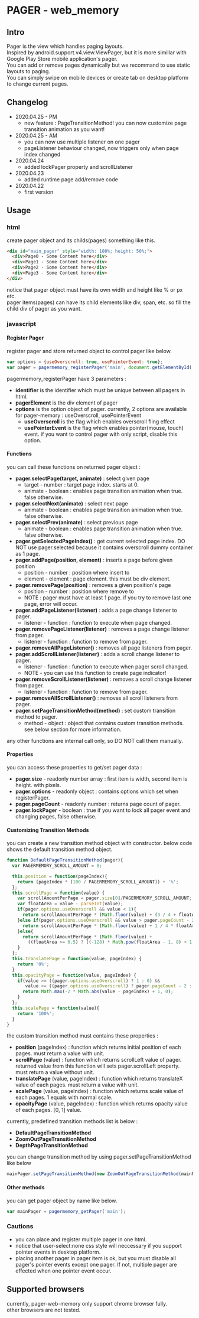 # PAGER - web_memory
## Intro
Pager is the view which handles paging layouts.   
Inspired by android.support.v4.view.ViewPager, but it is more simillar with Google Play Store mobile application's pager.   
You can add or remove pages dynamically but we recommand to use static layouts to paging.   
You can simply swipe on mobile devices or create tab on desktop platform to change current pages.   

## Changelog
- 2020.04.25 - PM
  - new feature : PageTransitionMethod! you can now customize page transition animation as you want!
- 2020.04.25 - AM
  - you can now use multiple listener on one pager
  - pageListener behaviour changed, now triggers only when page index changed
- 2020.04.24
  - added lockPager property and scrollListener
- 2020.04.23
  - added runtime page add/remove code
- 2020.04.22
  - first version

## Usage
### html
create pager object and its childs(pages) something like this.

```html
<div id="main_pager" style="width: 100%; height: 50%;">   
  <div>Page0 - Some Content here</div>   
  <div>Page1 - Some Content here</div>   
  <div>Page2 - Some Content here</div>   
  <div>Page3 - Some Content here</div>   
</div>   
```

notice that pager object must have its own width and height like % or px etc.   
pager items(pages) can have its child elements like div, span, etc. so fill the child div of pager as you want.   
### javascript
#### Register Pager
register pager and store returned object to control pager like below.   
```javascript
var options = {useOverscroll: true, usePointerEvent: true};   
var pager = pagermemory_registerPager('main', document.getElementById('main_pager'), options);
```

pagermemory_registerPager have 3 parameters :
- __identifier__ is the identifier which must be unique between all pagers in html.
- __pagerElement__ is the div element of pager
- __options__ is the option object of pager. currently, 2 options are available for pager-memory : useOverscroll, usePointerEvent
  - __useOverscroll__ is the flag which enables overscroll fling effect
  - __usePointerEvent__ is the flag which enables pointer(mouse, touch) event. if you want to control pager with only script, disable this option.

#### Functions
you can call these functions on returned pager object :   
- __pager.selectPage(target, animate)__ : select given page
  - target - number : target page index. starts at 0.
  - animate - boolean : enables page transition animation when true. false otherwise.
- __pager.selectNext(animate)__ : select next page
  - animate - boolean : enables page transition animation when true. false otherwise.
- __pager.selectPrev(animate)__ : select previous page
  - animate - boolean : enables page transition animation when true. false otherwise.
- __pager.getSelectedPageIndex()__ : get current selected page index. DO NOT use pager.selected because it contains overscroll dummy container as 1 page.
- __pager.addPage(position, element)__ : inserts a page before given position
  - position - number : position where insert to
  - element - element : page element. this must be div element.
- __pager.removePage(position)__ : removes a given position's page
  - position - number : position where remove to
  - NOTE : pager must have at least 1 page. if you try to remove last one page, error will occur.
- __pager.addPageListener(listener)__ : adds a page change listener to pager.
  - listener - function : function to execute when page changed.
- __pager.removePageListener(listener)__ : removes a page change listener from pager.
  - listener - function : function to remove from pager.
- __pager.removeAllPageListener()__ : removes all page listeners from pager.
- __pager.addScrollListener(listener)__ : adds a scroll change listener to pager.
  - listener - function : function to execute when pager scroll changed.
  - NOTE - you can use this function to create page indicator!
- __pager.removeScrollListener(listener)__ : removes a scroll change listener from pager.
  - listener - function : function to remove from pager.
- __pager.removeAllScrollListener()__ : removes all scroll listeners from pager.
- __pager.setPageTransitionMethod(method)__ : set custom transition method to pager.
  - method - object : object that contains custom transition methods. see below section for more information.

any other functions are internal call only, so DO NOT call them manually.      

#### Properties
you can access these properties to get/set pager data :
- __pager.size__ - readonly number array : first item is width, second item is height. with pixels.
- __pager.options__ - readonly object : contains options which set when registerPager.
- __pager.pageCount__ - readonly number : returns page count of pager.
- __pager.lockPager__ - boolean : true if you want to lock all pager event and changing pages, false otherwise.   

#### Customizing Transition Methods
you can create a new transition method object with constructor.
below code shows the default transition method object.
```javascript
function DefaultPageTransitionMethod(pager){
  var PAGERMEMORY_SCROLL_AMOUNT = 8;

  this.position = function(pageIndex){
    return (pageIndex * (100 / PAGERMEMORY_SCROLL_AMOUNT)) + '%';
  };
  this.scrollPage = function(value) {
    var scrollAmountPerPage = pager.size[0]/PAGERMEMORY_SCROLL_AMOUNT;
    var floatArea = value - parseInt(value);
    if(pager.options.useOverscroll && value < 1){
      return scrollAmountPerPage * (Math.floor(value) + (3 / 4 + floatArea / 4));
    }else if(pager.options.useOverscroll && value > pager.pageCount - 2){
      return scrollAmountPerPage * (Math.floor(value) + 1 / 4 * floatArea);
    }else{
      return scrollAmountPerPage * (Math.floor(value) +
        ((floatArea >= 0.5) ? ((-128) * Math.pow(floatArea - 1, 8) + 1) : 128 * Math.pow(floatArea, 8)));
    }
  };
  this.translatePage = function(value, pageIndex) {
    return '0%';
  }
  this.opacityPage = function(value, pageIndex) {
    if(value >= ((pager.options.useOverscroll) ? 1 : 0) &&
       value <= ((pager.options.useOverscroll) ? pager.pageCount - 2 : pager.pageCount - 1)){
      return Math.max(-2 * Math.abs(value - pageIndex) + 1, 0);
    }
  };
  this.scalePage = function(value){
    return '100%';
  }
}
```
the custom transition method must contains these properties :
- __position__ (pageIndex) : function which returns initial position of each pages. must return a value with unit.
- __scrollPage__ (value) : function which returns scrollLeft value of pager. returned value from this function will sets pager.scrollLeft property. must return a value without unit.
- __translatePage__ (value, pageIndex) : function which returns translateX value of each pages. must return a value with unit.
- __scalePage__ (value, pageIndex) : function which returns scale value of each pages. 1 equals with normal scale.
- __opacityPage__ (value, pageIndex) : function which returns opacity value of each pages. [0, 1] value.

currently, predefined transition methods list is below :
- __DefaultPageTransitionMethod__
- __ZoomOutPageTransitionMethod__
- __DepthPageTransitionMethod__   

you can change transition method by using pager.setPageTransitionMethod like below
```javascript
mainPager.setPageTransitionMethod(new ZoomOutPageTransitionMethod(mainPager));
```

#### Other methods
you can get pager object by name like below.
```javascript
var mainPager = pagermemory_getPager('main');
```

### Cautions
- you can place and register multiple pager in one html.   
- notice that user-select:none css style will neccessary if you support pointer events in desktop platform.   
- placing another pager in pager item is ok, but you must disable all pager's pointer events except one pager. If not, multiple pager are effected when one pointer event occur.

## Supported browsers
currently, pager-web-memory only support chrome browser fully.   
other browsers are not tested.
